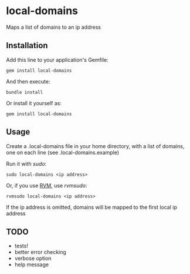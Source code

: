# local-domains

Maps a list of domains to an ip address

## Installation

Add this line to your application's Gemfile:

    gem install local-domains

And then execute:

    bundle install

Or install it yourself as:

    gem install local-domains

## Usage

Create a .local-domains file in your home directory, with a list of
domains, one on each line (see .local-domains.example)

Run it with *sudo*:

    sudo local-domains <ip address>

Or, if you use [RVM](http://rvm.io), use *rvmsudo*:

    rvmsudo local-domains <ip address>

If the ip address is omitted, domains will be mapped to the first local ip
address

## TODO

  * tests!
  * better error checking
  * verbose option
  * help message
